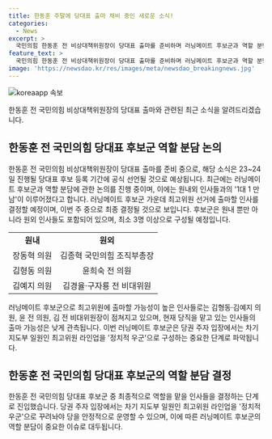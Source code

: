 ```yaml
---
title: 한동훈 주말에 당대표 출마 채비 중인 새로운 소식!
categories:
  - News
excerpt: >
  국민의힘 한동훈 전 비상대책위원장이 당대표 출마를 준비하며 러닝메이트 후보군과 역할 분담 논의 중. 한 신규 최고위원 출마 가능성 고려하며 러닝메이트 후보군 선정 완료, 공식 출마 선언은 23~24일 예상. 후보군은 원내외 인사들로 구성되며, 최고위원 결정 예정. 당 지도부 안정적 운영을 위해 정치적 우군인 최고위원 라인업 구성 필요. 현재 한동훈의 대세론 강하며, 대표 선출을 위해 다양한 전략들이 진행 중.
feature_text: >
  국민의힘 한동훈 전 비상대책위원장이 당대표 출마를 준비하며 러닝메이트 후보군과 역할 분담 논의 중. 한 신규 최고위원 출마 가능성 고려하며 러닝메이트 후보군 선정 완료, 공식 출마 선언은 23~24일 예상. 후보군은 원내외 인사들로 구성되며, 최고위원 결정 예정. 당 지도부 안정적 운영을 위해 정치적 우군인 최고위원 라인업 구성 필요. 현재 한동훈의 대세론 강하며, 대표 선출을 위해 다양한 전략들이 진행 중.
image: 'https://newsdao.kr/res/images/meta/newsdao_breakingnews.jpg'
---
```


<p><img src="https://newsdao.kr/res/images/meta/newsdao_breakingnews.jpg" alt="koreaapp 속보" /></p>

<p>한동훈 전 국민의힘 비상대책위원장의 당대표 출마와 관련된 최근 소식을 알려드리겠습니다.</p>

<h2 data-ke-size="size26">한동훈 전 국민의힘 당대표 후보군 역할 분담 논의</h2>

<p data-ke-size="size16">한동훈 전 국민의힘 비상대책위원장이 당대표 출마를 준비 중으로, 해당 소식은 23~24일 진행될 당대표 후보 등록 기간에 공식 선언될 것으로 예상됩니다. 최근에는 러닝메이트 후보군과 역할 분담에 관한 논의를 진행 중이며, 이에는 원내외 인사들과의 '1대 1 만남'이 이루어졌다고 합니다. 러닝메이트 후보군 가운데 최고위원 선거에 출마할 인사를 결정할 예정이며, 이번 주 중으로 최종 결정될 것으로 보입니다. 후보군은 원내 뿐만 아니라 원외 인사들도 포함되어 있으며, 최소 3명 이상으로 구성될 예정입니다.</p>

<table>
  <tr>
    <td style="text-align: center; height: 17px;"><b>원내</b></td>
    <td style="text-align: center; height: 17px;"><b>원외</b></td>
  </tr>
  <tr>
    <td style="text-align: center; height: 17px;">장동혁 의원</td>
    <td style="text-align: center; height: 17px;">김종혁 국민의힘 조직부총장</td>
  </tr>
  <tr>
    <td style="text-align: center; height: 17px;">김형동 의원</td>
    <td style="text-align: center; height: 17px;">윤희숙 전 의원</td>
  </tr>
  <tr>
    <td style="text-align: center; height: 17px;">김예지 의원</td>
    <td style="text-align: center; height: 17px;">김경율·구자룡 전 비대위원</td>
  </tr>
</table>

<p data-ke-size="size16">러닝메이트 후보군으로 최고위원에 출마할 가능성이 높은 인사들로는 김형동·김예지 의원, 윤 전 의원, 김 전 비대위원장이 점쳐지고 있으며, 현재 당직을 맡고 있는 인사들의 출마 가능성은 낮게 관측됩니다. 이번 러닝메이트 후보군은 당권 주자 입장에서는 차기 지도부 일원인 최고위원 라인업을 '정치적 우군'으로 구성하는 중요한 단계로 파악됩니다.</p>

<h2 data-ke-size="size26">한동훈 전 국민의힘 당대표 후보군의 역할 분담 결정</h2>

<p data-ke-size="size16">한동훈 전 국민의힘 당대표 후보군 중 최종적으로 역할을 맡을 인사들을 결정하는 단계로 진입했습니다. 당권 주자 입장에서는 차기 지도부 일원인 최고위원 라인업을 '정치적 우군'으로 꾸려놔야 당을 안정적으로 운영할 수 있으며, 이에 따른 러닝메이트 후보군의 역할 분담이 중요한 이슈로 대두됩니다.</p>


